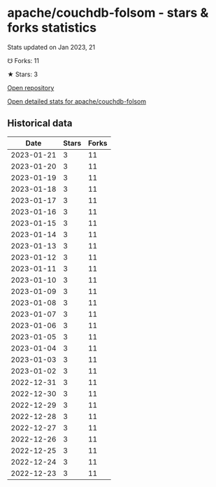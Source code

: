 # apache/couchdb-folsom - stars & forks statistics

Stats updated on Jan 2023, 21

☋ Forks: 11

★ Stars: 3

[Open repository](https://github.com/apache/couchdb-folsom)

[Open detailed stats for apache/couchdb-folsom](https://reviewgithub.com/rep/apache/couchdb-folsom)

## Historical data
| Date | Stars | Forks |
|------|-------|-------|
| 2023-01-21 | 3 | 11 | 
| 2023-01-20 | 3 | 11 | 
| 2023-01-19 | 3 | 11 | 
| 2023-01-18 | 3 | 11 | 
| 2023-01-17 | 3 | 11 | 
| 2023-01-16 | 3 | 11 | 
| 2023-01-15 | 3 | 11 | 
| 2023-01-14 | 3 | 11 | 
| 2023-01-13 | 3 | 11 | 
| 2023-01-12 | 3 | 11 | 
| 2023-01-11 | 3 | 11 | 
| 2023-01-10 | 3 | 11 | 
| 2023-01-09 | 3 | 11 | 
| 2023-01-08 | 3 | 11 | 
| 2023-01-07 | 3 | 11 | 
| 2023-01-06 | 3 | 11 | 
| 2023-01-05 | 3 | 11 | 
| 2023-01-04 | 3 | 11 | 
| 2023-01-03 | 3 | 11 | 
| 2023-01-02 | 3 | 11 | 
| 2022-12-31 | 3 | 11 | 
| 2022-12-30 | 3 | 11 | 
| 2022-12-29 | 3 | 11 | 
| 2022-12-28 | 3 | 11 | 
| 2022-12-27 | 3 | 11 | 
| 2022-12-26 | 3 | 11 | 
| 2022-12-25 | 3 | 11 | 
| 2022-12-24 | 3 | 11 | 
| 2022-12-23 | 3 | 11 | 

